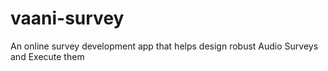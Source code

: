 # vaani-survey
An online survey development app that helps design robust Audio Surveys and Execute them

